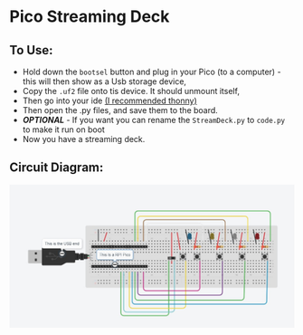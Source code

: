 # Pico Streaming Deck

## To Use:
- Hold down the `bootsel` button and plug in your Pico (to a computer) - this will then show as a Usb storage device, 
- Copy the `.uf2` file onto tis device. It should unmount itself,
- Then go into your ide [(I recommended thonny)](https://www.raspberrypi.org/documentation/pico/getting-started/)
- Then open the .py files, and save them to the board.
- ***OPTIONAL*** - If you want you can rename the `StreamDeck.py` to `code.py` to make it run on boot
- Now you have a streaming deck.


## Circuit Diagram:
![Pico-StreamDeck Ciruit Diagram](Pico-StreamDeck(Labelled).jpg)
